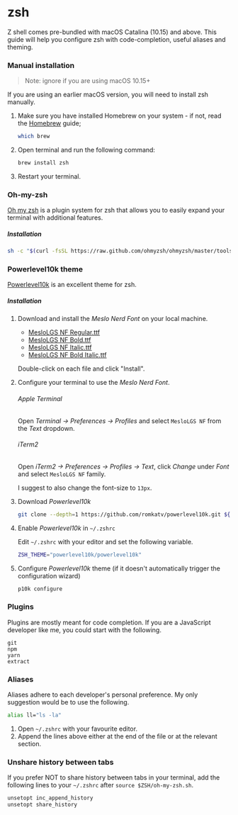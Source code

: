 # zsh

Z shell comes pre-bundled with macOS Catalina (10.15) and above. This guide will help you configure zsh with code-completion, useful aliases and theming.

### Manual installation

> Note: ignore if you are using macOS 10.15+

If you are using an earlier macOS version, you will need to install zsh manually.

1. Make sure you have installed Homebrew on your system - if not, read the [Homebrew](homebrew.md) guide;

   ```bash
   which brew
   ```

2. Open terminal and run the following command:

   ```bash
   brew install zsh
   ```

3. Restart your terminal.

### Oh-my-zsh

[Oh my zsh](https://ohmyz.sh/) is a plugin system for zsh that allows you to easily expand your terminal with additional features.

##### Installation

```bash
sh -c "$(curl -fsSL https://raw.github.com/ohmyzsh/ohmyzsh/master/tools/install.sh)"
```

### Powerlevel10k theme

[Powerlevel10k](https://github.com/romkatv/powerlevel10k) is an excellent theme for zsh.

##### Installation

1. Download and install the _Meslo Nerd Font_ on your local machine.

   - [MesloLGS NF Regular.ttf](https://github.com/romkatv/powerlevel10k-media/raw/master/MesloLGS%20NF%20Regular.ttf)
   - [MesloLGS NF Bold.ttf](https://github.com/romkatv/powerlevel10k-media/raw/master/MesloLGS%20NF%20Bold.ttf)
   - [MesloLGS NF Italic.ttf](https://github.com/romkatv/powerlevel10k-media/raw/master/MesloLGS%20NF%20Italic.ttf)
   - [MesloLGS NF Bold Italic.ttf](https://github.com/romkatv/powerlevel10k-media/raw/master/MesloLGS%20NF%20Bold%20Italic.ttf)

   Double-click on each file and click "Install".

2. Configure your terminal to use the _Meslo Nerd Font_.

   ###### Apple Terminal

   Open _Terminal → Preferences → Profiles_ and select `MesloLGS NF` from the _Text_ dropdown.

   ###### iTerm2

   Open _iTerm2 → Preferences → Profiles → Text_, click _Change_ under _Font_ and select `MesloLGS NF` family.

   I suggest to also change the font-size to `13px`.

3. Download _Powerlevel10k_

   ```bash
   git clone --depth=1 https://github.com/romkatv/powerlevel10k.git ${ZSH_CUSTOM:-$HOME/.oh-my-zsh/custom}/themes/powerlevel10k
   ```

4. Enable _Powerlevel10k_ in `~/.zshrc`

   Edit `~/.zshrc` with your editor and set the following variable.

   ```bash
   ZSH_THEME="powerlevel10k/powerlevel10k"
   ```

5. Configure _Powerlevel10k_ theme (if it doesn't automatically trigger the configuration wizard)

   ```bash
   p10k configure
   ```

### Plugins

Plugins are mostly meant for code completion. If you are a JavaScript developer like me, you could start with the following.

```
git
npm
yarn
extract
```

### Aliases

Aliases adhere to each developer's personal preference. My only suggestion would be to use the following.

```bash
alias ll="ls -la"
```

1. Open `~/.zshrc` with your favourite editor.
2. Append the lines above either at the end of the file or at the relevant section.

### Unshare history between tabs

If you prefer NOT to share history between tabs in your terminal, add the following lines to your `~/.zshrc` after `source $ZSH/oh-my-zsh.sh`.

```bash
unsetopt inc_append_history
unsetopt share_history
```
